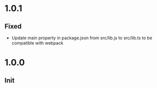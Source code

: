 # 1.0.1
## Fixed
- Update main property in package.json from src/lib.js to src/lib.ts to be compatible with webpack

# 1.0.0
## Init